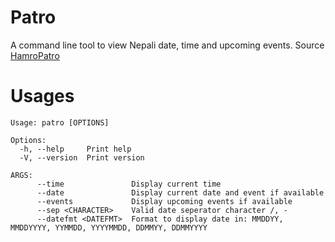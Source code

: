 # Patro
A command line tool to view Nepali date, time and upcoming events. Source [HamroPatro](https://english.hamropatro.com/)

# Usages
```
Usage: patro [OPTIONS]

Options:
  -h, --help     Print help
  -V, --version  Print version

ARGS:
      --time               Display current time
      --date               Display current date and event if available
      --events             Display upcoming events if available
      --sep <CHARACTER>    Valid date seperator character /, -
      --datefmt <DATEFMT>  Format to display date in: MMDDYY, MMDDYYYY, YYMMDD, YYYYMMDD, DDMMYY, DDMMYYYY
```
